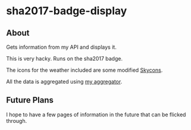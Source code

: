 # sha2017-badge-display


## About

Gets information from my API and displays it.

This is very hacky. Runs on the sha2017 badge.

The icons for the weather included are some modified [Skycons](https://darkskyapp.github.io/skycons/).

All the data is aggregated using [my aggregator](https://github.com/NiallBunting/rest-api-aggregator).

## Future Plans

I hope to have a few pages of information in the future that can be flicked through.
